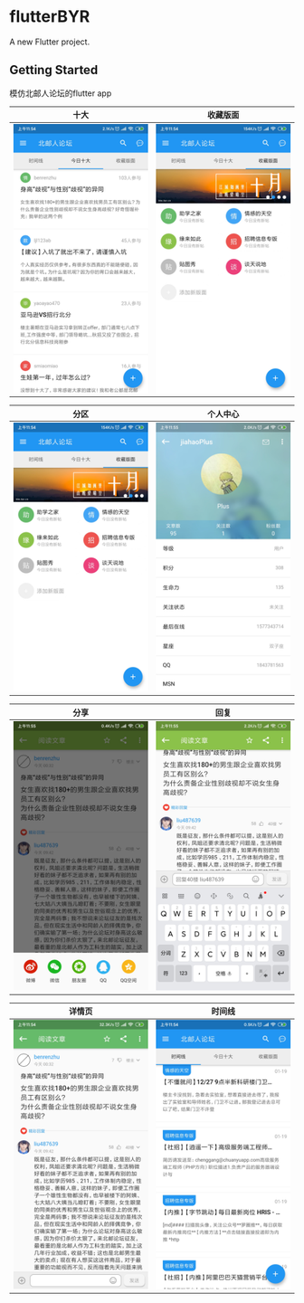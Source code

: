 # flutterBYR

A new Flutter project.

## Getting Started

模仿北邮人论坛的flutter app


|十大|收藏版面|
|:---:|:---:|
|![](https://raw.githubusercontent.com/wbzhou1992/flutterBYR/master/images/WechatIMG10.jpeg)|![](https://raw.githubusercontent.com/wbzhou1992/flutterBYR/master/images/WechatIMG11.jpeg)|


|分区|个人中心|
|:---:|:---:|
|![](https://raw.githubusercontent.com/wbzhou1992/flutterBYR/master/images/WechatIMG11.jpeg)|![](https://raw.githubusercontent.com/wbzhou1992/flutterBYR/master/images/WechatIMG5.jpeg)|

|分享|回复|
|:---:|:---:|
|![](https://raw.githubusercontent.com/wbzhou1992/flutterBYR/master/images/WechatIMG6.jpeg)|![](https://raw.githubusercontent.com/wbzhou1992/flutterBYR/master/images/WechatIMG7.jpeg)|

|详情页|时间线|
|:---:|:---:|
|![](https://raw.githubusercontent.com/wbzhou1992/flutterBYR/master/images/WechatIMG8.jpeg)|![](https://raw.githubusercontent.com/wbzhou1992/flutterBYR/master/images/WechatIMG9.jpeg)|

